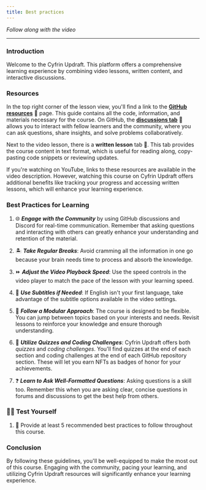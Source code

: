 ```yaml
---
title: Best practices
---
```


_Follow along with the video_

---

### Introduction

Welcome to the Cyfrin Updraft. This platform offers a comprehensive learning experience by combining video lessons, written content, and interactive discussions.

### Resources

In the top right corner of the lesson view, you'll find a link to the [**GitHub resources**](https://github.com/Cyfrin/foundry-full-course-cu) 📂 page. This guide contains all the code, information, and materials necessary for the course. On GitHub, the [**discussions tab**](https://github.com/Cyfrin/foundry-full-course-cu/discussions) 💬 allows you to interact with fellow learners and the community, where you can ask questions, share insights, and solve problems collaboratively.

Next to the video lesson, there is a **written lesson** tab 📝. This tab provides the course content in text format, which is useful for reading along, copy-pasting code snippets or reviewing updates.

If you're watching on YouTube, links to these resources are available in the video description. However, watching this course on Cyfrin Updraft offers additional benefits like tracking your progress and accessing written lessons, which will enhance your learning experience.

### Best Practices for Learning

1. 🌐 **_Engage with the Community_** by using GitHub discussions and Discord for real-time communication. Remember that asking questions and interacting with others can greatly enhance your understanding and retention of the material.

2. 🏝️ **_Take Regular Breaks_**: Avoid cramming all the information in one go because your brain needs time to process and absorb the knowledge.

3. ⏩ **_Adjust the Video Playback Speed_**: Use the speed controls in the video player to match the pace of the lesson with your learning speed.

4. 📝 **_Use Subtitles if Needed_**: If English isn't your first language, take advantage of the subtitle options available in the video settings.

5. 🔄 **_Follow a Modular Approach_**: The course is designed to be flexible. You can jump between topics based on your interests and needs. Revisit lessons to reinforce your knowledge and ensure thorough understanding.

6. 🎯 **_Utilize Quizzes and Coding Challenges_**: Cyfrin Updraft offers both _quizzes_ and _coding challenges_. You'll find quizzes at the end of each section and coding challenges at the end of each GitHub repository section. These will let you earn NFTs as badges of honor for your achievements.

7. ❓ **_Learn to Ask Well-Formatted Questions_**: Asking questions is a skill too. Remember this when you are asking clear, concise questions in forums and discussions to get the best help from others.

### 🧑‍💻 Test Yourself

1. 📕 Provide at least 5 recommended best practices to follow throughout this course.

### Conclusion

By following these guidelines, you'll be well-equipped to make the most out of this course. Engaging with the community, pacing your learning, and utilizing Cyfrin Updraft resources will significantly enhance your learning experience.
